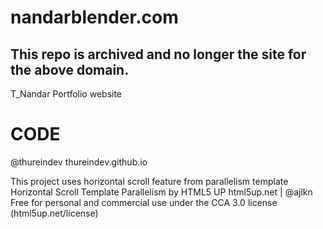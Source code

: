 # nandarblender.com
## This repo is archived and no longer the site for the above domain. 
T_Nandar Portfolio website

CODE
===============
@thureindev
thureindev.github.io

This project uses horizontal scroll feature from parallelism template
Horizontal Scroll Template
Parallelism by HTML5 UP
html5up.net | @ajlkn
Free for personal and commercial use under the CCA 3.0 license (html5up.net/license)
